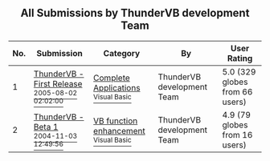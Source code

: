 ﻿<div align="center">

## All Submissions by ThunderVB development Team

</div>

No.  | Submission | Category | By   | User Rating
---- | ---------- | -------- | ---- | -----------
1 | [ThunderVB \- First Release<br /><sup>2005-08-02 02:02:00</sup>](https://github.com/Planet-Source-Code/thundervb-development-team-thundervb-first-release__1-62038) | [Complete Applications<br /><sup>Visual Basic</sup>](../ByCategory/complete-applications__1-27.md) | ThunderVB development Team | 5.0 (329 globes from 66 users)
2 | [ThunderVB \- Beta 1<br /><sup>2004-11-03 12:49:56</sup>](https://github.com/Planet-Source-Code/thundervb-development-team-thundervb-beta-1__1-58365) | [VB function enhancement<br /><sup>Visual Basic</sup>](../ByCategory/vb-function-enhancement__1-25.md) | ThunderVB development Team | 4.9 (79 globes from 16 users)
